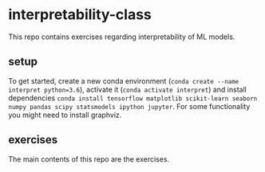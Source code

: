 # interpretability-class

This repo contains exercises regarding interpretability of ML models.

## setup

To get started, create a new conda environment (`conda create --name interpret python=3.6`), activate it (`conda activate interpret`) and install dependencies `conda install tensorflow matplotlib scikit-learn seaborn numpy pandas scipy statsmodels ipython jupyter`. For some functionality you might need to install graphviz.

## exercises

The main contents of this repo are the exercises.
